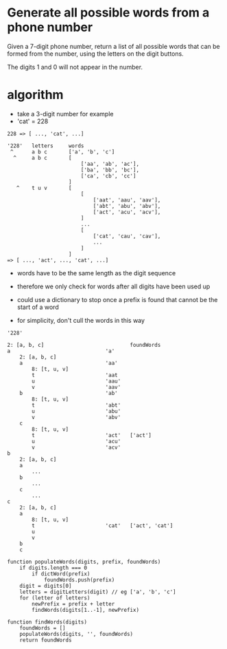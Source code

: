 # Generate all possible words from a phone number

Given a 7-digit phone number, return a list of all possible words that can be
formed from the number, using the letters on the digit buttons.

The digits 1 and 0 will not appear in the number.

# algorithm

- take a 3-digit number for example
- 'cat' = 228

```
228 => [ ..., 'cat', ...]
```

```
'228'   letters     words
 ^      a b c       ['a', 'b', 'c']
  ^     a b c       [
                        ['aa', 'ab', 'ac'],
                        ['ba', 'bb', 'bc'],
                        ['ca', 'cb', 'cc']
                    ]
   ^    t u v       [
                        [
                            ['aat', 'aau', 'aav'],
                            ['abt', 'abu', 'abv'],
                            ['act', 'acu', 'acv'],
                        ]
                        ...
                        [
                            ['cat', 'cau', 'cav'],
                            ...
                        ]
                    ]
=> [ ..., 'act', ..., 'cat', ...]
```

- words have to be the same length as the digit sequence
- therefore we only check for words after all digits have been used up

- could use a dictionary to stop once a prefix is found that cannot be the start of a word
- for simplicity, don't cull the words in this way

```
'228'

2: [a, b, c]                            foundWords
a                               'a'
    2: [a, b, c]
    a                           'aa'
        8: [t, u, v]
        t                       'aat
        u                       'aau'
        v                       'aav'
    b                           'ab'
        8: [t, u, v]
        t                       'abt'
        u                       'abu'
        v                       'abv'
    c
        8: [t, u, v]
        t                       'act'   ['act']
        u                       'acu'
        v                       'acv'
b
    2: [a, b, c]
    a
        ...
    b
        ...
    c
        ...
c
    2: [a, b, c]
    a
        8: [t, u, v]
        t                       'cat'   ['act', 'cat']
        u
        v
    b
    c
```


```
function populateWords(digits, prefix, foundWords)
    if digits.length === 0
        if dictWord(prefix)
            foundWords.push(prefix)
    digit = digits[0]
    letters = digitLetters(digit) // eg ['a', 'b', 'c']
    for (letter of letters)
        newPrefix = prefix + letter
        findWords(digits[1..-1], newPrefix)

function findWords(digits)
    foundWords = []
    populateWords(digits, '', foundWords)
    return foundWords
```














